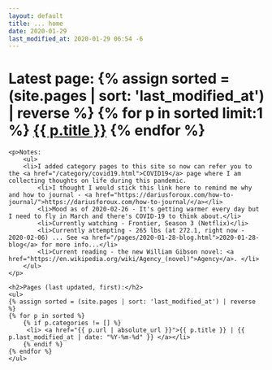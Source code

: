 ```yaml
---
layout: default
title: ... home
date: 2020-01-29
last_modified_at: 2020-01-29 06:54 -6
---
```


<div class="blurb">
	<h1>Latest page: {% assign sorted = (site.pages | sort: 'last_modified_at') | reverse %}
	{% for p in sorted limit:1 %}
	  	 <a href="{{ p.url | absolute_url }}">{{ p.title }}</a>
 	{% endfor %}
	 </h1>

	<p>Notes:
		<ul>
		<li>I added category pages to this site so now can refer you to the <a href="/category/covid19.html">COVID19</a> page where I am collecting thoughts on life during this pandemic. 
			<li>I thought I would stick this link here to remind me why and how to journal - <a href="https://dariusforoux.com/how-to-journal/">https://dariusforoux.com/how-to-journal/</a></li>
			<li>Mood as of 2020-02-26 - It's getting warmer every day but I need to fly in March and there's COVID-19 to think about.</li>
			<li>Currently watching - Frontier, Season 3 (Netflix)</li>
			<li>Currently attempting - 265 lbs (at 272.1, right now - 2020-02-06) ... See <a href="/pages/2020-01-28-blog.html">2020-01-28-blog</a> for more info...</li>
			<li>Current reading - the new William Gibson novel: <a href="https://en.wikipedia.org/wiki/Agency_(novel)">Agency</a>. </li>
		</ul>
	</p>

	<h2>Pages (last updated, first):</h2>
	<ul>
	{% assign sorted = (site.pages | sort: 'last_modified_at') | reverse %}
	{% for p in sorted %}
		{% if p.categories != [] %}
	  	 <li> <a href="{{ p.url | absolute_url }}">{{ p.title }} | {{ p.last_modified_at | date: "%Y-%m-%d" }} </a></li>
		{% endif %}
 	{% endfor %}
	</ul>

</div><!-- /.blurb -->
